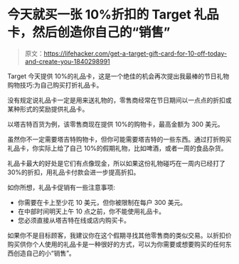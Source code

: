 # 今天就买一张 10%折扣的 Target 礼品卡，然后创造你自己的“销售”

> 原文：<https://lifehacker.com/get-a-target-gift-card-for-10-off-today-and-create-you-1840298991>

Target 今天提供 10%的礼品卡，这是一个绝佳的机会再次提出我最棒的节日礼物购物技巧:为自己购买打折礼品卡。



没有规定说礼品卡一定是用来送礼物的，零售商经常在节日期间以一点点的折扣或某种形式的奖励提供礼品卡。

以塔吉特百货为例，该零售商现在提供 10%的购物卡，最高金额为 300 美元。

虽然你不一定需要塔吉特购物卡，但你可能需要塔吉特的一些东西。通过打折购买礼品卡，你实际上给了自己 10%的假期礼物，比如啤酒，或者一周的食品杂货。

礼品卡最大的好处是它们有点像现金，所以如果这份礼物碰巧在一周内已经打了 30%的折扣，用礼品卡付款会进一步提高折扣。

如你所想，礼品卡促销有一些注意事项:

*   你需要在卡上至少花 10 美元，但你被限制在每户 300 美元。
*   在中部时间明天上午 10 点之前，你不能使用礼品卡。
*   您必须直接从塔吉特在线或店内购买卡。

如果你不是目标顾客，我建议你在这个假期寻找其他零售商的类似交易。以折扣价购买供你个人使用的礼品卡是一种很好的方式，可以为你需要或想要购买的任何东西创造自己的小“销售”。